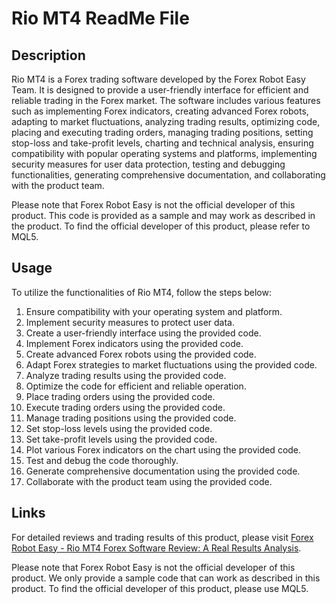 # Rio MT4 ReadMe File

## Description

Rio MT4 is a Forex trading software developed by the Forex Robot Easy Team. It is designed to provide a user-friendly interface for efficient and reliable trading in the Forex market. The software includes various features such as implementing Forex indicators, creating advanced Forex robots, adapting to market fluctuations, analyzing trading results, optimizing code, placing and executing trading orders, managing trading positions, setting stop-loss and take-profit levels, charting and technical analysis, ensuring compatibility with popular operating systems and platforms, implementing security measures for user data protection, testing and debugging functionalities, generating comprehensive documentation, and collaborating with the product team.

Please note that Forex Robot Easy is not the official developer of this product. This code is provided as a sample and may work as described in the product. To find the official developer of this product, please refer to MQL5.

## Usage

To utilize the functionalities of Rio MT4, follow the steps below:

1. Ensure compatibility with your operating system and platform.
2. Implement security measures to protect user data.
3. Create a user-friendly interface using the provided code.
4. Implement Forex indicators using the provided code.
5. Create advanced Forex robots using the provided code.
6. Adapt Forex strategies to market fluctuations using the provided code.
7. Analyze trading results using the provided code.
8. Optimize the code for efficient and reliable operation.
9. Place trading orders using the provided code.
10. Execute trading orders using the provided code.
11. Manage trading positions using the provided code.
12. Set stop-loss levels using the provided code.
13. Set take-profit levels using the provided code.
14. Plot various Forex indicators on the chart using the provided code.
15. Test and debug the code thoroughly.
16. Generate comprehensive documentation using the provided code.
17. Collaborate with the product team using the provided code.

## Links

For detailed reviews and trading results of this product, please visit [Forex Robot Easy - Rio MT4 Forex Software Review: A Real Results Analysis](https://forexroboteasy.com/forex-robot-review/rio-mt4-forex-software-review-a-real-results-analysis/).

Please note that Forex Robot Easy is not the official developer of this product. We only provide a sample code that can work as described in this product. To find the official developer of this product, please use MQL5.
